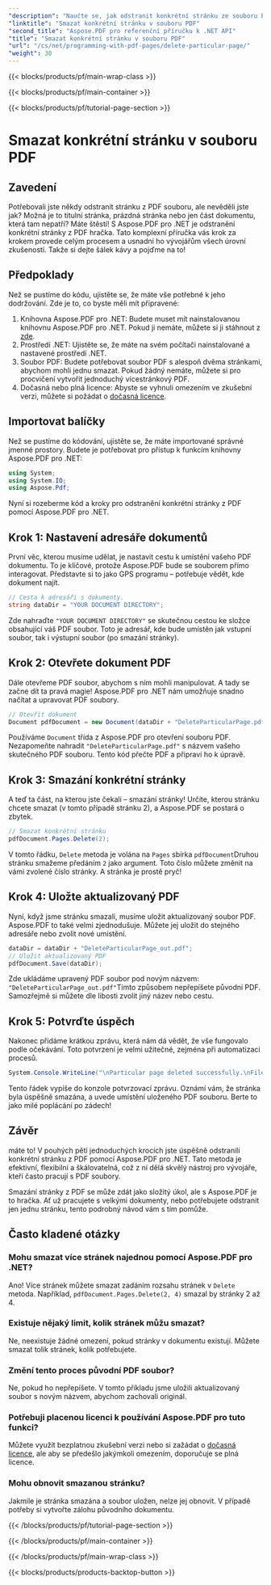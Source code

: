 ```yaml
---
"description": "Naučte se, jak odstranit konkrétní stránku ze souboru PDF pomocí Aspose.PDF pro .NET v tomto podrobném návodu."
"linktitle": "Smazat konkrétní stránku v souboru PDF"
"second_title": "Aspose.PDF pro referenční příručku k .NET API"
"title": "Smazat konkrétní stránku v souboru PDF"
"url": "/cs/net/programming-with-pdf-pages/delete-particular-page/"
"weight": 30
---
```


{{< blocks/products/pf/main-wrap-class >}}

{{< blocks/products/pf/main-container >}}

{{< blocks/products/pf/tutorial-page-section >}}

# Smazat konkrétní stránku v souboru PDF

## Zavedení

Potřebovali jste někdy odstranit stránku z PDF souboru, ale nevěděli jste jak? Možná je to titulní stránka, prázdná stránka nebo jen část dokumentu, která tam nepatří? Máte štěstí! S Aspose.PDF pro .NET je odstranění konkrétní stránky z PDF hračka. Tato komplexní příručka vás krok za krokem provede celým procesem a usnadní ho vývojářům všech úrovní zkušeností. Takže si dejte šálek kávy a pojďme na to!

## Předpoklady

Než se pustíme do kódu, ujistěte se, že máte vše potřebné k jeho dodržování. Zde je to, co byste měli mít připravené:

1. Knihovna Aspose.PDF pro .NET: Budete muset mít nainstalovanou knihovnu Aspose.PDF pro .NET. Pokud ji nemáte, můžete si ji stáhnout z [zde](https://releases.aspose.com/pdf/net/).
2. Prostředí .NET: Ujistěte se, že máte na svém počítači nainstalované a nastavené prostředí .NET.
3. Soubor PDF: Budete potřebovat soubor PDF s alespoň dvěma stránkami, abychom mohli jednu smazat. Pokud žádný nemáte, můžete si pro procvičení vytvořit jednoduchý vícestránkový PDF.
4. Dočasná nebo plná licence: Abyste se vyhnuli omezením ve zkušební verzi, můžete si požádat o [dočasná licence](https://purchase.aspose.com/temporary-license/).

## Importovat balíčky

Než se pustíme do kódování, ujistěte se, že máte importované správné jmenné prostory. Budete je potřebovat pro přístup k funkcím knihovny Aspose.PDF pro .NET:

```csharp
using System;
using System.IO;
using Aspose.Pdf;
```

Nyní si rozeberme kód a kroky pro odstranění konkrétní stránky z PDF pomocí Aspose.PDF pro .NET.

## Krok 1: Nastavení adresáře dokumentů

První věc, kterou musíme udělat, je nastavit cestu k umístění vašeho PDF dokumentu. To je klíčové, protože Aspose.PDF bude se souborem přímo interagovat. Představte si to jako GPS programu – potřebuje vědět, kde dokument najít.

```csharp
// Cesta k adresáři s dokumenty.
string dataDir = "YOUR DOCUMENT DIRECTORY";
```

Zde nahraďte `"YOUR DOCUMENT DIRECTORY"` se skutečnou cestou ke složce obsahující váš PDF soubor. Toto je adresář, kde bude umístěn jak vstupní soubor, tak i výstupní soubor (po smazání stránky).

## Krok 2: Otevřete dokument PDF

Dále otevřeme PDF soubor, abychom s ním mohli manipulovat. A tady se začne dít ta pravá magie! Aspose.PDF pro .NET nám umožňuje snadno načítat a upravovat PDF soubory.

```csharp
// Otevřít dokument
Document pdfDocument = new Document(dataDir + "DeleteParticularPage.pdf");
```


Používáme `Document` třída z Aspose.PDF pro otevření souboru PDF. Nezapomeňte nahradit `"DeleteParticularPage.pdf"` s názvem vašeho skutečného PDF souboru. Tento kód přečte PDF a připraví ho k úpravě.

## Krok 3: Smazání konkrétní stránky

A teď ta část, na kterou jste čekali – smazání stránky! Určíte, kterou stránku chcete smazat (v tomto případě stránku 2), a Aspose.PDF se postará o zbytek.

```csharp
// Smazat konkrétní stránku
pdfDocument.Pages.Delete(2);
```


V tomto řádku, `Delete` metoda je volána na `Pages` sbírka `pdfDocument`Druhou stránku smažeme předáním `2` jako argument. Toto číslo můžete změnit na vámi zvolené číslo stránky. A stránka je prostě pryč!

## Krok 4: Uložte aktualizovaný PDF

Nyní, když jsme stránku smazali, musíme uložit aktualizovaný soubor PDF. Aspose.PDF to také velmi zjednodušuje. Můžete jej uložit do stejného adresáře nebo zvolit nové umístění.

```csharp
dataDir = dataDir + "DeleteParticularPage_out.pdf";
// Uložit aktualizovaný PDF
pdfDocument.Save(dataDir);
```


Zde ukládáme upravený PDF soubor pod novým názvem: `"DeleteParticularPage_out.pdf"`Tímto způsobem nepřepíšete původní PDF. Samozřejmě si můžete dle libosti zvolit jiný název nebo cestu.

## Krok 5: Potvrďte úspěch

Nakonec přidáme krátkou zprávu, která nám dá vědět, že vše fungovalo podle očekávání. Toto potvrzení je velmi užitečné, zejména při automatizaci procesů.

```csharp
System.Console.WriteLine("\nParticular page deleted successfully.\nFile saved at " + dataDir);
```


Tento řádek vypíše do konzole potvrzovací zprávu. Oznámí vám, že stránka byla úspěšně smazána, a uvede umístění uloženého PDF souboru. Berte to jako milé poplácání po zádech!

## Závěr

máte to! V pouhých pěti jednoduchých krocích jste úspěšně odstranili konkrétní stránku z PDF pomocí Aspose.PDF pro .NET. Tato metoda je efektivní, flexibilní a škálovatelná, což z ní dělá skvělý nástroj pro vývojáře, kteří často pracují s PDF soubory.

Smazání stránky z PDF se může zdát jako složitý úkol, ale s Aspose.PDF je to hračka. Ať už pracujete s velkými dokumenty, nebo potřebujete odstranit jen jednu stránku, tento podrobný návod vám s tím pomůže.

## Často kladené otázky

### Mohu smazat více stránek najednou pomocí Aspose.PDF pro .NET?
Ano! Více stránek můžete smazat zadáním rozsahu stránek v `Delete` metoda. Například, `pdfDocument.Pages.Delete(2, 4)` smazal by stránky 2 až 4.

### Existuje nějaký limit, kolik stránek můžu smazat?
Ne, neexistuje žádné omezení, pokud stránky v dokumentu existují. Můžete smazat tolik stránek, kolik potřebujete.

### Změní tento proces původní PDF soubor?
Ne, pokud ho nepřepíšete. V tomto příkladu jsme uložili aktualizovaný soubor s novým názvem, abychom zachovali originál.

### Potřebuji placenou licenci k používání Aspose.PDF pro tuto funkci?
Můžete využít bezplatnou zkušební verzi nebo si zažádat o [dočasná licence](https://purchase.aspose.com/temporary-license/), ale aby se předešlo jakýmkoli omezením, doporučuje se plná licence.

### Mohu obnovit smazanou stránku?
Jakmile je stránka smazána a soubor uložen, nelze jej obnovit. V případě potřeby si vytvořte zálohu původního dokumentu.

{{< /blocks/products/pf/tutorial-page-section >}}

{{< /blocks/products/pf/main-container >}}

{{< /blocks/products/pf/main-wrap-class >}}

{{< blocks/products/products-backtop-button >}}